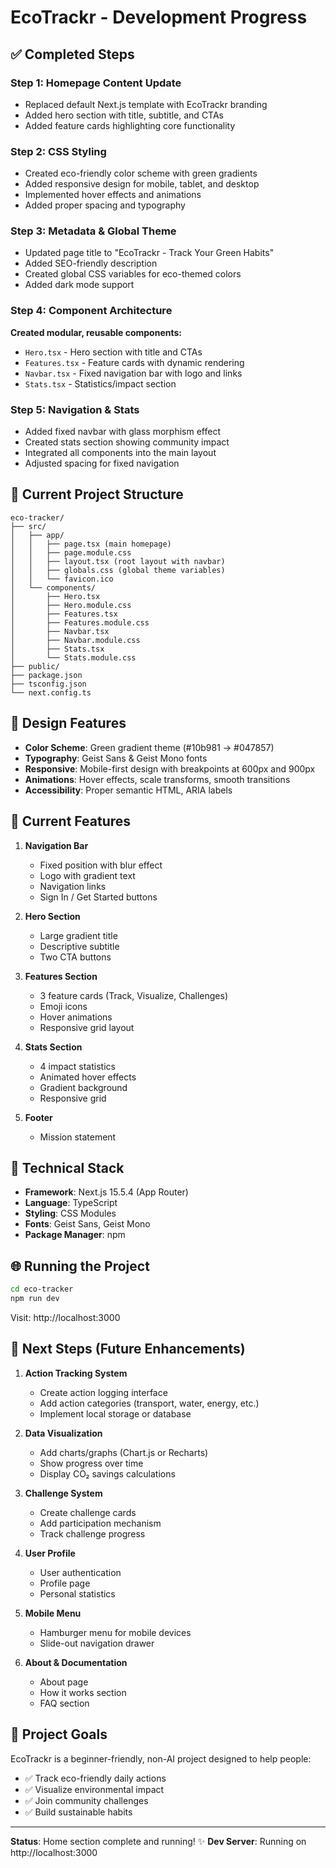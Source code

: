 # EcoTrackr - Development Progress

## ✅ Completed Steps

### Step 1: Homepage Content Update
- Replaced default Next.js template with EcoTrackr branding
- Added hero section with title, subtitle, and CTAs
- Added feature cards highlighting core functionality

### Step 2: CSS Styling
- Created eco-friendly color scheme with green gradients
- Added responsive design for mobile, tablet, and desktop
- Implemented hover effects and animations
- Added proper spacing and typography

### Step 3: Metadata & Global Theme
- Updated page title to "EcoTrackr - Track Your Green Habits"
- Added SEO-friendly description
- Created global CSS variables for eco-themed colors
- Added dark mode support

### Step 4: Component Architecture
**Created modular, reusable components:**
- `Hero.tsx` - Hero section with title and CTAs
- `Features.tsx` - Feature cards with dynamic rendering
- `Navbar.tsx` - Fixed navigation bar with logo and links
- `Stats.tsx` - Statistics/impact section

### Step 5: Navigation & Stats
- Added fixed navbar with glass morphism effect
- Created stats section showing community impact
- Integrated all components into the main layout
- Adjusted spacing for fixed navigation

## 📁 Current Project Structure

```
eco-tracker/
├── src/
│   ├── app/
│   │   ├── page.tsx (main homepage)
│   │   ├── page.module.css
│   │   ├── layout.tsx (root layout with navbar)
│   │   ├── globals.css (global theme variables)
│   │   └── favicon.ico
│   └── components/
│       ├── Hero.tsx
│       ├── Hero.module.css
│       ├── Features.tsx
│       ├── Features.module.css
│       ├── Navbar.tsx
│       ├── Navbar.module.css
│       ├── Stats.tsx
│       └── Stats.module.css
├── public/
├── package.json
├── tsconfig.json
└── next.config.ts
```

## 🎨 Design Features

- **Color Scheme**: Green gradient theme (#10b981 → #047857)
- **Typography**: Geist Sans & Geist Mono fonts
- **Responsive**: Mobile-first design with breakpoints at 600px and 900px
- **Animations**: Hover effects, scale transforms, smooth transitions
- **Accessibility**: Proper semantic HTML, ARIA labels

## 🚀 Current Features

1. **Navigation Bar**
   - Fixed position with blur effect
   - Logo with gradient text
   - Navigation links
   - Sign In / Get Started buttons

2. **Hero Section**
   - Large gradient title
   - Descriptive subtitle
   - Two CTA buttons

3. **Features Section**
   - 3 feature cards (Track, Visualize, Challenges)
   - Emoji icons
   - Hover animations
   - Responsive grid layout

4. **Stats Section**
   - 4 impact statistics
   - Animated hover effects
   - Gradient background
   - Responsive grid

5. **Footer**
   - Mission statement

## 🔧 Technical Stack

- **Framework**: Next.js 15.5.4 (App Router)
- **Language**: TypeScript
- **Styling**: CSS Modules
- **Fonts**: Geist Sans, Geist Mono
- **Package Manager**: npm

## 🌐 Running the Project

```bash
cd eco-tracker
npm run dev
```

Visit: http://localhost:3000

## 📝 Next Steps (Future Enhancements)

1. **Action Tracking System**
   - Create action logging interface
   - Add action categories (transport, water, energy, etc.)
   - Implement local storage or database

2. **Data Visualization**
   - Add charts/graphs (Chart.js or Recharts)
   - Show progress over time
   - Display CO₂ savings calculations

3. **Challenge System**
   - Create challenge cards
   - Add participation mechanism
   - Track challenge progress

4. **User Profile**
   - User authentication
   - Profile page
   - Personal statistics

5. **Mobile Menu**
   - Hamburger menu for mobile devices
   - Slide-out navigation drawer

6. **About & Documentation**
   - About page
   - How it works section
   - FAQ section

## 🎯 Project Goals

EcoTrackr is a beginner-friendly, non-AI project designed to help people:
- ✅ Track eco-friendly daily actions
- ✅ Visualize environmental impact
- ✅ Join community challenges
- ✅ Build sustainable habits

---

**Status**: Home section complete and running! ✨
**Dev Server**: Running on http://localhost:3000
